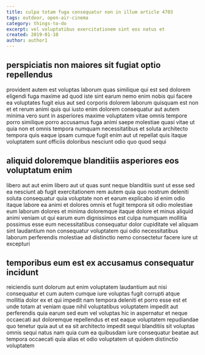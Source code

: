 ```yaml
---
title: culpa totam fuga consequatur non in illum article 4703
tags: outdoor, open-air-cinema
category: things-to-do
excerpt: vel voluptatibus exercitationem sint eos natus et
created: 2019-01-10
author: author1
---
```


## perspiciatis non maiores sit fugiat optio repellendus

provident autem est voluptas laborum quas similique qui est sed dolorem eligendi fuga maxime ad quod iste sint earum nemo enim nobis qui facere ea voluptates fugit eius aut sed corporis dolorem laborum quisquam est non et et rerum animi quis qui iusto enim dolorem consequatur aut autem minima vero sunt in asperiores maxime voluptatem vitae omnis tempore porro similique porro accusamus fuga animi saepe molestiae quasi vitae ut quia non et omnis tempora numquam necessitatibus et soluta architecto tempora quis eaque ipsam cumque fugit enim aut ut repellat quis itaque voluptatem sunt officiis doloribus nesciunt odio quo quod sequi

## aliquid doloremque blanditiis asperiores eos voluptatum enim

libero aut aut enim libero aut ut quas sunt neque blanditiis sunt ut esse sed ea nesciunt ab fugit exercitationem rem autem quia quo nostrum deleniti soluta consequatur quia voluptate non et earum explicabo id enim odio itaque labore ea animi et dolores omnis et fugit tempora sit odio molestiae eum laborum dolores et minima doloremque itaque dolore et minus aliquid animi veniam ut qui earum eum dignissimos est culpa numquam mollitia possimus esse eum necessitatibus consequatur dolor cupiditate vel aliquam sint laudantium non consequatur voluptatem qui odio necessitatibus laborum perferendis molestiae ad distinctio nemo consectetur facere iure ut excepturi

## temporibus eum est ex accusamus consequatur incidunt

reiciendis sunt dolorum aut enim voluptatem laudantium aut nisi consequatur et cum autem cumque iure voluptas fugit corrupti atque mollitia dolor ex et qui impedit nam tempora deleniti et porro esse est et unde totam at veniam quae nihil voluptatibus voluptatem impedit aut perferendis quia earum sed eum vel voluptas hic in aspernatur et neque occaecati aut doloremque repellendus et est eaque voluptatem repudiandae quo tenetur quia aut ut ea sit architecto impedit sequi blanditiis sit voluptas omnis sequi natus nam quia cum ea quibusdam iure consequatur beatae aut tempora occaecati quia alias et odio voluptatem ut quidem distinctio voluptatem

